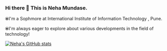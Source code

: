 ### Hi there 👋 This is Neha Mundase.


⦿I'm a Sophmore at International Institute of Information Technology , Pune.


⦿I'm always eager to explore about various developments in the field of technology!

[![Neha's GitHub stats](https://github-readme-stats.vercel.app/api?username=neha-mundase20)](https://github.com/neha-mundase20/github-readme-stats)
